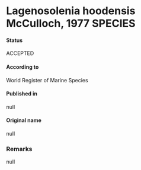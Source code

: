 Lagenosolenia hoodensis McCulloch, 1977 SPECIES
=======

#### Status
ACCEPTED

#### According to
World Register of Marine Species

#### Published in
null

#### Original name
null

### Remarks
null